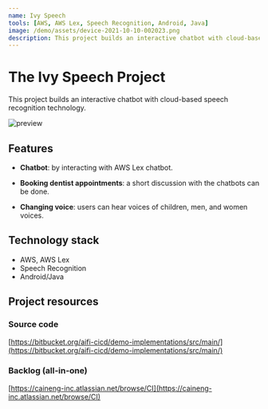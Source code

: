 ```yaml
---
name: Ivy Speech
tools: [AWS, AWS Lex, Speech Recognition, Android, Java]
image: /demo/assets/device-2021-10-10-002023.png
description: This project builds an interactive chatbot with cloud-based speech recognition technology.
---
```


# The Ivy Speech Project
This project builds an interactive chatbot with cloud-based speech recognition technology.

![preview](/demo/assets/device-2021-10-10-002023.png)

## Features

* **Chatbot**: by interacting with AWS Lex chatbot.

* **Booking dentist appointments**: a short discussion with the chatbots can be done.

* **Changing voice**: users can hear voices of children, men, and women voices.

## Technology stack

* AWS, AWS Lex
* Speech Recognition
* Android/Java

## Project resources

### Source code

[https://bitbucket.org/aifi-cicd/demo-implementations/src/main/](https://bitbucket.org/aifi-cicd/demo-implementations/src/main/)

### Backlog (all-in-one)

[https://caineng-inc.atlassian.net/browse/CI](https://caineng-inc.atlassian.net/browse/CI)